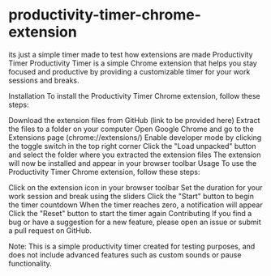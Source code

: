 # productivity-timer-chrome-extension
its just a simple timer made to test how extensions are made 
Productivity Timer
Productivity Timer is a simple Chrome extension that helps you stay focused and productive by providing a customizable timer for your work sessions and breaks.

Installation
To install the Productivity Timer Chrome extension, follow these steps:

Download the extension files from GitHub (link to be provided here)
Extract the files to a folder on your computer
Open Google Chrome and go to the Extensions page (chrome://extensions/)
Enable developer mode by clicking the toggle switch in the top right corner
Click the "Load unpacked" button and select the folder where you extracted the extension files
The extension will now be installed and appear in your browser toolbar
Usage
To use the Productivity Timer Chrome extension, follow these steps:

Click on the extension icon in your browser toolbar
Set the duration for your work session and break using the sliders
Click the "Start" button to begin the timer countdown
When the timer reaches zero, a notification will appear
Click the "Reset" button to start the timer again
Contributing
If you find a bug or have a suggestion for a new feature, please open an issue or submit a pull request on GitHub.

Note: This is a simple productivity timer created for testing purposes, and does not include advanced features such as custom sounds or pause functionality.
